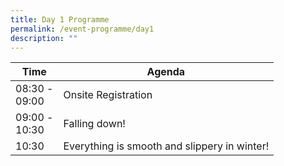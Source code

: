 ```yaml
---
title: Day 1 Programme
permalink: /event-programme/day1
description: ""
---
```

| Time | Agenda                                        |
| ------- | ---------                                        |
| 08:30 - <br>09:00   | Onsite Registration                          |
| 09:00 - <br>10:30    | Falling down!                                  |
| 10:30     | Everything is smooth and slippery in winter! |